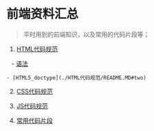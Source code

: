 # 前端资料汇总

> 平时用到的前端知识，以及常用的代码片段等；

1. [HTML代码规范](./HTML代码规范/README.MD)

    - [语法](./HTML代码规范/README.MD#one)
    
    - [HTML5_doctype](./HTML代码规范/README.MD#two)
    
 2. [CSS代码规范](./CSS代码规范/README.MD)

    
 
 3. [JS代码规范](./JS代码规范/README.MD)
 
 4. [常用代码片段](./常用代码片段/README.MD)



